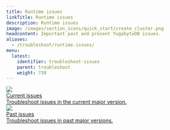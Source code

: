 ```yaml
---
title: Runtime issues
linkTitle: Runtime issues
description: Runtime issues
image: /images/section_icons/quick_start/create_cluster.png
headcontent: Important past and present YugabyteDB issues.
aliases:
  - /troubleshoot/runtime-issues/
menu:
  latest:
    identifier: troubleshoot-issues
    parent: troubleshoot
    weight: 730
---
```


<div class="row">
  <div class="col-12 col-md-6 col-lg-12 col-xl-6">
    <a class="section-link icon-offset" href="current-issues">
      <div class="head">
        <img class="icon" src="/images/section_icons/troubleshoot/troubleshoot.png" aria-hidden="true" />
        <div class="title">Current issues</div>
      </div>
      <div class="body">
        Troubleshoot issues in the current major version.
      </div>
    </a>
  </div>

  <div class="col-12 col-md-6 col-lg-12 col-xl-6">
    <a class="section-link icon-offset" href="past-issues">
      <div class="head">
        <img class="icon" src="/images/section_icons/troubleshoot/troubleshoot.png" aria-hidden="true" />
        <div class="title">Past issues</div>
      </div>
      <div class="body">
        Troubleshoot issues in past major versions.
      </div>
    </a>
  </div>
</div>
